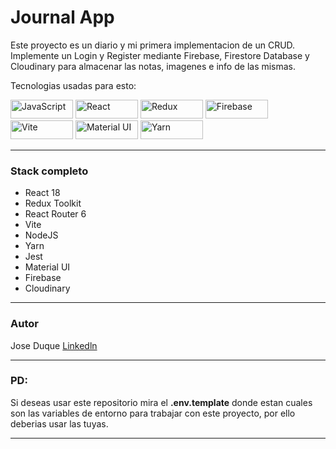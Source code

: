 # Journal App 
Este proyecto es un diario y mi primera implementacion de un CRUD.
Implemente un Login y Register mediante Firebase, Firestore Database 
y Cloudinary para almacenar las notas, imagenes e info de las mismas. 

Tecnologias usadas para esto: 
<div>
  <img src="https://img.shields.io/badge/JavaScript-F7DF1E?style=for-the-badge&logo=javascript&logoColor=black" alt="JavaScript" height="30" width="100">
  <img src="https://img.shields.io/badge/React-20232A?style=for-the-badge&logo=react&logoColor=61DAFB" alt="React" height="30" width="100">
  <img src="https://img.shields.io/badge/Redux-593D88?style=for-the-badge&logo=redux&logoColor=white" alt="Redux" height="30" width="100">
  <img src="https://img.shields.io/badge/firebase-ffca28?style=for-the-badge&logo=firebase&logoColor=black" alt="Firebase" height="30" width="100">
  <img src="https://img.shields.io/badge/Vite-B73BFE?style=for-the-badge&logo=vite&logoColor=FFD62E" alt="Vite" height="30" width="100">
  <img src="https://img.shields.io/badge/Material--UI-0081CB?style=for-the-badge&logo=material-ui&logoColor=white" alt="Material UI" height="30" width="100"/>
  <img src="https://img.shields.io/badge/Yarn-2C8EBB?style=for-the-badge&logo=yarn&logoColor=white" alt="Yarn" height="30" width="100"/>
</div>

<hr/>
<h3> Stack completo </h3>
<ul>
  <li>React 18</li>
  <li>Redux Toolkit</li>
  <li>React Router 6</li>
  <li>Vite</li>
  <li>NodeJS</li>
  <li>Yarn</li>
  <li>Jest</li>
  <li>Material UI</li>
  <li>Firebase</li>
  <li>Cloudinary</li>
</ul>
<hr/>
<h3> Autor </h3>
Jose Duque  
<a href="https://www.linkedin.com/in/joseduquea">Linkedln</a>
<hr/>
<h3>PD: </h3>
Si deseas usar este repositorio mira el <strong>.env.template</strong>
donde estan cuales son las variables de entorno para trabajar con este proyecto,
por ello deberias usar las tuyas. 
<hr/>
